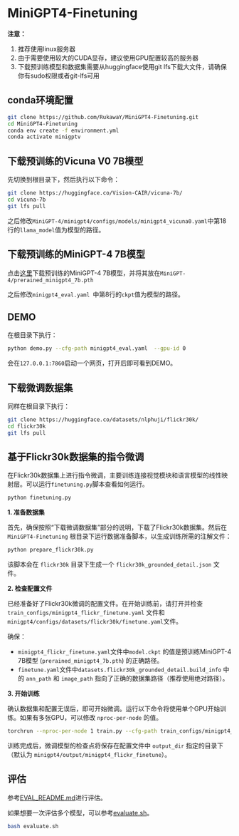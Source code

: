# MiniGPT4-Finetuning

**注意：**

1. 推荐使用linux服务器
2. 由于需要使用较大的CUDA显存，建议使用GPU配置较高的服务器
3. 下载预训练模型和数据集需要从huggingface使用git lfs下载大文件，请确保你有sudo权限或者git-lfs可用

## conda环境配置

```bash
git clone https://github.com/RukawaY/MiniGPT4-Finetuning.git
cd MiniGPT4-Finetuning
conda env create -f environment.yml
conda activate minigptv
```

## 下载预训练的Vicuna V0 7B模型

先切换到根目录下，然后执行以下命令：

```bash
git clone https://huggingface.co/Vision-CAIR/vicuna-7b/
cd vicuna-7b
git lfs pull
```

之后修改`MiniGPT-4/minigpt4/configs/models/minigpt4_vicuna0.yaml`中第18行的`llama_model`值为模型的路径。

## 下载预训练的MiniGPT-4 7B模型

点击[这里](https://drive.google.com/file/d/1RY9jV0dyqLX-o38LrumkKRh6Jtaop58R/view?usp=sharing)下载预训练的MiniGPT-4 7B模型，并将其放在`MiniGPT-4/prerained_minigpt4_7b.pth`

之后修改`minigpt4_eval.yaml `中第8行的`ckpt`值为模型的路径。

## DEMO

在根目录下执行：

```bash
python demo.py --cfg-path minigpt4_eval.yaml  --gpu-id 0
```

会在`127.0.0.1:7860`启动一个网页，打开后即可看到DEMO。

## 下载微调数据集

同样在根目录下执行：

```bash
git clone https://huggingface.co/datasets/nlphuji/flickr30k/
cd flickr30k
git lfs pull
```

## 基于Flickr30k数据集的指令微调

在Flickr30k数据集上进行指令微调，主要训练连接视觉模块和语言模型的线性映射层。可以运行`finetuning.py`脚本查看如何运行。

```bash
python finetuning.py
```

**1. 准备数据集**

首先，确保按照“下载微调数据集”部分的说明，下载了Flickr30k数据集。然后在 `MiniGPT4-Finetuning` 根目录下运行数据准备脚本，以生成训练所需的注解文件：

```bash
python prepare_flickr30k.py
```

该脚本会在 `flickr30k` 目录下生成一个 `flickr30k_grounded_detail.json` 文件。

**2. 检查配置文件**

已经准备好了Flickr30k微调的配置文件。在开始训练前，请打开并检查 `train_configs/minigpt4_flickr_finetune.yaml` 文件和`minigpt4/configs/datasets/flickr30k/finetune.yaml`文件。

确保：
- `minigpt4_flickr_finetune.yaml`文件中`model.ckpt` 的值是预训练MiniGPT-4 7B模型 (`prerained_minigpt4_7b.pth`) 的正确路径。
- `finetune.yaml`文件中`datasets.flickr30k_grounded_detail.build_info` 中的 `ann_path` 和 `image_path` 指向了正确的数据集路径（推荐使用绝对路径）。

**3. 开始训练**

确认数据集和配置无误后，即可开始微调。运行以下命令将使用单个GPU开始训练。如果有多张GPU，可以修改 `nproc-per-node` 的值。

```bash
torchrun --nproc-per-node 1 train.py --cfg-path train_configs/minigpt4_flickr_finetune.yaml
```

训练完成后，微调模型的检查点将保存在配置文件中 `output_dir` 指定的目录下（默认为 `minigpt4/output/minigpt4_flickr_finetune`）。

## 评估

参考[EVAL_README.md](./eval_scripts/EVAL_README.md)进行评估。

如果想要一次评估多个模型，可以参考[evaluate.sh](./evaluate.sh)。

```bash
bash evaluate.sh
```